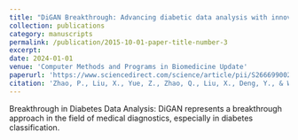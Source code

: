 ```yaml
---
title: "DiGAN Breakthrough: Advancing diabetic data analysis with innovative GAN-based imbalance correction techniques"
collection: publications
category: manuscripts
permalink: /publication/2015-10-01-paper-title-number-3
excerpt: 
date: 2024-01-01
venue: 'Computer Methods and Programs in Biomedicine Update'
paperurl: 'https://www.sciencedirect.com/science/article/pii/S2666990024000193'
citation: 'Zhao, P., Liu, X., Yue, Z., Zhao, Q., Liu, X., Deng, Y., & Wu, J. (2024). DiGAN Breakthrough: Advancing diabetic data analysis with innovative GAN-based imbalance correction techniques. <i>Computer Methods and Programs in Biomedicine Update, 5</i>, 100152.'
---
```


Breakthrough in Diabetes Data Analysis: DiGAN represents a breakthrough approach in the field of medical diagnostics, especially in diabetes classification.
